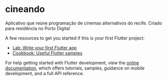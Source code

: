 # cineando
Aplicativo que reúne programação de cinemas alternativos do recife. Criado para residência no Porto Digital

A few resources to get you started if this is your first Flutter project:

- [Lab: Write your first Flutter app](https://docs.flutter.dev/get-started/codelab)
- [Cookbook: Useful Flutter samples](https://docs.flutter.dev/cookbook)

For help getting started with Flutter development, view the
[online documentation](https://docs.flutter.dev/), which offers tutorials,
samples, guidance on mobile development, and a full API reference.


<palette>
<color name='Ilustração-1' rgb='F244A4' r='242' g='67' b='163' />
<color name='Ilustração-2' rgb='37448C' r='54' g='67' b='140' />
<color name='Ilustração-3' rgb='1C7FA6' r='28' g='126' b='165' />
<color name='Ilustração-4' rgb='05A678' r='4' g='165' b='120' />
<color name='Ilustração-5' rgb='F27B50' r='242' g='123' b='79' />
</palette>